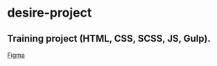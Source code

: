 # desire-project 

## Training project (HTML, CSS, SCSS, JS, Gulp).

[Figma](https://www.figma.com/file/9Wvoo9PQ7L75M5PZrCoPvf/desire)